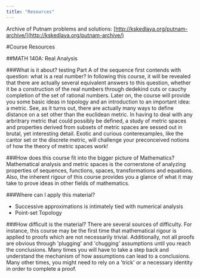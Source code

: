 ```yaml
---
title: "Resources"
---
```


Archive of Putnam problems and solutions: [http://kskedlaya.org/putnam-archive/](http://kskedlaya.org/putnam-archive/)

#Course Resources

##MATH 140A: Real Analysis

###What is it about? testing
Part A of the sequence first contends with question: what is a real number? In following this course, it will be revealed that there are actually
several equivalent answers to this question, whether it be a construction of the real numbers through dedekind cuts or cauchy completion of the
set of rational numbers. Later on, the course will provide you some basic ideas in topology and an introduction to an important idea: a metric.
See, as it turns out, there are actually many ways to define distance on a set other than the euclidean metric. In having to deal with any arbritrary metric that
could possibly be defined, a study of metric spaces and properties derived from subsets of metric spaces are sessed out in brutal, yet interesting detail. Exotic
and curious conterexamples, like the cantor set or the discrete metric, will challenge your preconceived notions of how the theory of metric spaces work!

###How does this course fit into the bigger picture of Mathematics?
Mathematical analysis and metric spaces is the cornerstone of analyzing properties of sequences, functions, spaces, transformations and equations. Also, the inherent rigour
of this course provides you a glance of what it may take to prove ideas in other fields of mathematics.

###Where can I apply this material?
* Successive approximations is intimately tied with numerical analysis
* Point-set Topology

###How difficult is the material?
There are several sources of difficulty. For instance, this course may be the first time that mathematical rigour is applied to proofs which are 
not necessarily trivial. Additionally, not all proofs are obvious through 'plugging' and 'chugging' assumptions until you reach the conclusions. Many times you will
have to take a step back and understand the mechanism of how assumptions can lead to a conclusions. Many other times, you might need to rely on a 'trick' or a necessary
identity in order to complete a proof.